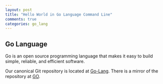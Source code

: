 ```yaml
---
layout: post
title: "Hello World in Go Language Command Line"
comments: true
categories: go_lang
---
```


## Go Language

Go is an open source programming language that makes it easy to build simple, reliable, and efficient software.


Our canonical Git repository is located at [Go-Lang](https://go.googlesource.com/go). There is a mirror of the repository at [GO](https://github.com/golang/go).

